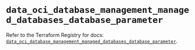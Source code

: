 # `data_oci_database_management_managed_databases_database_parameter`

Refer to the Terraform Registry for docs: [`data_oci_database_management_managed_databases_database_parameter`](https://registry.terraform.io/providers/hashicorp/oci/7.19.0/docs/data-sources/database_management_managed_databases_database_parameter).
